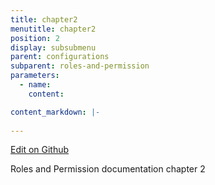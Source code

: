 ```yaml
---
title: chapter2
menutitle: chapter2
position: 2
display: subsubmenu
parent: configurations
subparent: roles-and-permission
parameters:
  - name:
    content:

content_markdown: |-
  
---
```

<a class="editor-link" id="github-editor-link" href="{{site.github}}configurations/roles-and-permission/chapter2.md">Edit on Github</a>

 Roles and Permission documentation chapter 2